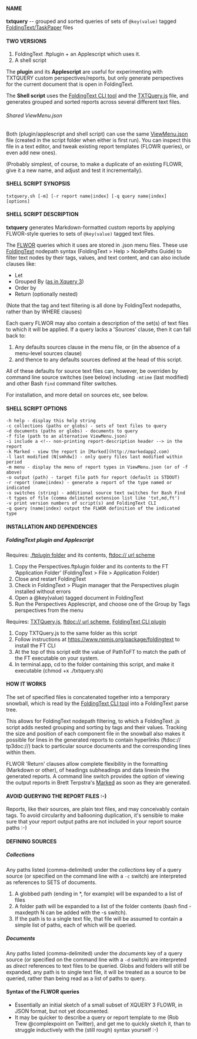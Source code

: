 #### NAME
**txtquery** -- grouped and sorted queries of sets of `@key(value)` tagged [FoldingText/TaskPaper](http://www.foldingtext.com) files

#### TWO VERSIONS
1. FoldingText .ftplugin + an Applescript which uses it.
2. A shell script

The **plugin** and its **Applescript** are useful for experimenting with TXTQUERY custom perspectives/reports, but only generate perspectives for the current document that is open in FoldingText.

The **Shell script** uses the [FoldingText CLI tool](https://www.npmjs.org/package/foldingtext) and the [TXTQuery.js](https://github.com/RobTrew/txtquery-tools/tree/master/perspectives.ftplugin) file, and generates grouped and sorted reports across several different text files.

###### Shared ViewMenu.json

Both (plugin/applescript and shell script) can use the same [ViewMenu.json](https://github.com/RobTrew/txtquery-tools/blob/master/perspectives.ftplugin/ViewMenu.json) file (created in the script folder when either is first run). You can inspect this file in a text editor, and tweak existing report templates (FLOWR queries), or even add new ones).

(Probably simplest, of course, to make a duplicate of an existing FLOWR, give it a new name, and adjust and test it incrementally).

#### SHELL SCRIPT SYNOPSIS
	txtquery.sh [-m] [-r report name|index] [-q query name|index] [options]
#### SHELL SCRIPT DESCRIPTION
**txtquery** generates Markdown-formatted custom reports by applying FLWOR-style queries to sets of `@key(value)` tagged text files.

The [FLWOR](http://en.wikipedia.org/wiki/FLWOR) queries which it uses are stored in .json menu files. These use [FoldingText](http://www.foldingtext.com) nodepath syntax (FoldingText > Help > NodePaths Guide) to filter text nodes by their tags, values, and text content, and can also include clauses like:

- Let
- Grouped By ([as in Xquery 3](http://www.w3.org/TR/xquery-30-use-cases/#groupby))
- Order by
- Return (optionally nested)


(Note that the tag and text filtering is all done by FoldingText nodepaths, rather than by WHERE clauses)

Each query FLWOR may also contain a description of the set(s) of text files to which it will be applied.
If a query lacks a 'Sources' clause, then it can fall back to:

1.	Any defaults sources clause in the menu file, or (in the absence of a menu-level sources clause)
2.	and thence to any defaults sources defined at the head of this script.

All of these defaults for source text files can, however, be overriden by command line source switches (see below)
including `-mtime` (last modified) and other Bash `find` command filter switches.

For installation, and more detail on sources etc, see below.

#### SHELL SCRIPT OPTIONS

	-h help - display this help string
	-c collections (paths or globs) - sets of text files to query
	-d documents (paths or globs) - documents to query
	-f file (path to an alternative ViewMenu.json)
	-i include a <!-- non-printing report-description header --> in the report
	-k Marked - view the report in [Marked](http://markedapp2.com)
	-l last modified (N[smhdw]) - only query files last modified within period
	-m menu - display the menu of report types in ViewMenu.json (or of -f above)
	-o output (path) - target file path for report (default is STDOUT)
	-r report (name|index) - generate a report of the type named or indicated
	-s switches (string) - additional source text switches for Bash Find
	-t types of file (comma delimited extension list like 'txt,md,ft')
	-v print version numbers of script(s) and FoldingText CLI
	-q query (name|index) output the FLWOR definition of the indicated type

#### INSTALLATION AND DEPENDENCIES

##### FoldingText plugin and Applescript

Requires: [.ftplugin folder](https://github.com/RobTrew/txtquery-tools) and its contents, [ftdoc:// url scheme]((https://github.com/RobTrew/txtquery-tools) )

1. Copy the Perspectives.ftplugin folder and its contents to the FT ‘Application Folder’ (FoldingText > File > Application Folder)
2. Close and restart FoldingText
3. Check in FoldingText > Plugin manager that the Perspectives plugin installed without errors
4. Open a @key(value) tagged document in FoldingText
4. Run the Perspectives Applescript, and choose one of the Group by Tags perspectives from the menu

Requires: [TXTQuery.js](https://github.com/RobTrew/txtquery-tools/tree/master/perspectives.ftplugin), [ftdoc:// url scheme](https://github.com/RobTrew/txtquery-tools), [FoldingText CLI plugin](https://www.npmjs.org/package/foldingtext)

1. Copy TXTQuery.js to the same folder as this script
2. Follow instructions at https://www.npmjs.org/package/foldingtext to install the FT CLI
3. At the top of this script edit the value of PathToFT to match the path of the FT executable on your system.
4. In terminal.app, cd to the folder containing this script, and make it executable (chmod +x ./txtquery.sh)

#### HOW IT WORKS

The set of specified files is concatenated together into a temporary snowball, which is read by the
[FoldingText CLI tool](https://www.npmjs.org/package/foldingtext) into a FoldingText parse tree.

This allows for FoldingText nodepath filtering, to which a FoldingText .js script adds nested grouping and sorting by tags and their values. Tracking the size and position of each component file in the snowball also makes it possible for lines in the generated reports to contain hyperlinks (ftdoc:// tp3doc://) back to particular source documents and the corresponding lines within them.

FLWOR 'Return' clauses allow complete flexibility in the formatting (Markdown or other), of headings subheadings and data linesin the generated reports. A command line switch provides the option of viewing the output reports in Brett Terpstra's [Marked](http://markedapp2.com) as soon as they are generated.

#### AVOID QUERYING THE REPORT FILES :-)

Reports, like their sources, are plain text files, and may conceivably contain tags. To avoid circularity and ballooning duplication, it's sensible to make sure that your report output paths are not included in your report source paths :-)

#### DEFINING SOURCES
##### Collections
Any paths listed (comma-delimited) under the *collections* key of a query source (or specified on the command line with a `-c` switch) are interpreted as references to SETS of documents.

1. A globbed path (ending in *, for example) will be expanded to a list of files
2. A folder path will be expanded to a list of the folder contents (bash find -maxdepth N can be added with the -s switch).
3. If the path is to a single text file, that file will be assumed to contain a simple list of paths, each of which will be queried.
 
##### Documents
Any paths listed (comma-delimited) under the *documents* key of a query source (or specified on the command line with a `-d` switch) are interpreted as *direct* references to text files to be queried.
Globs and folders will still be expanded, any path is to single text file, it will be treated as a source to be queried, rather than being read as a list of paths to query.


#### Syntax of the FLWOR queries

- Essentially an initial sketch of a small subset of XQUERY 3 FLOWR, in JSON format, but not yet documented.
- It may be quicker to describe a query or report template to me (Rob Trew @complexpoint on Twitter), and get me to quickly sketch it, than to struggle inductively with the (still rough) syntax yourself :-)
